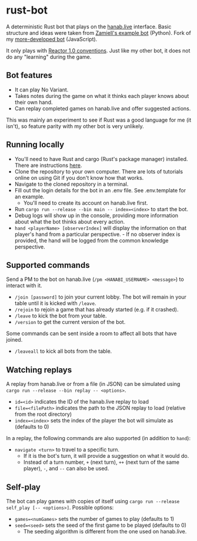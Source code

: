 # rust-bot

A deterministic Rust bot that plays on the [hanab.live](https://hanab.live/) interface. Basic structure and ideas were taken from [Zamiell's example bot](https://github.com/Zamiell/hanabi-live-bot) (Python). Fork of my [more-developed bot](https://github.com/will-hanabi-bot/hanabi-bot) (JavaScript).

It only plays with [Reactor 1.0 conventions](https://hanabi.wiki/en/conventions/reactor). Just like my other bot, it does not do any "learning" during the game.

## Bot features

- It can play No Variant.
- Takes notes during the game on what it thinks each player knows about their own hand.
- Can replay completed games on hanab.live and offer suggested actions.

This was mainly an experiment to see if Rust was a good language for me (it isn't), so feature parity with my other bot is very unlikely.

## Running locally

- You'll need to have Rust and cargo (Rust's package manager) installed. There are instructions [here](https://www.rust-lang.org/tools/install).
- Clone the repository to your own computer. There are lots of tutorials online on using Git if you don't know how that works.
- Navigate to the cloned repository in a terminal.
- Fill out the login details for the bot in an .env file. See .env.template for an example.
  - You'll need to create its account on hanab.live first.
- Run `cargo run --release --bin main -- index=<index>` to start the bot.
- Debug logs will show up in the console, providing more information about what the bot thinks about every action.
- `hand <playerName> [observerIndex]` will display the information on that player's hand from a particular perspective.
        - If no observer index is provided, the hand will be logged from the common knowledge perspective.

## Supported commands

Send a PM to the bot on hanab.live (`/pm <HANABI_USERNAME> <message>`) to interact with it.
- `/join [password]` to join your current lobby. The bot will remain in your table until it is kicked with `/leave`.
- `/rejoin` to rejoin a game that has already started (e.g. if it crashed).
- `/leave` to kick the bot from your table.
- `/version` to get the current version of the bot.

Some commands can be sent inside a room to affect all bots that have joined.
- `/leaveall` to kick all bots from the table.

## Watching replays

A replay from hanab.live or from a file (in JSON) can be simulated using `cargo run --release --bin replay -- <options>`.
- `id=<id>` indicates the ID of the hanab.live replay to load
- `file=<filePath>` indicates the path to the JSON replay to load (relative from the root directory)
- `index=<index>` sets the index of the player the bot will simulate as (defaults to 0)

In a replay, the following commands are also supported (in addition to `hand`):
- `navigate <turn>` to travel to a specific turn.
    - If it is the bot's turn, it will provide a suggestion on what it would do.
    - Instead of a turn number, `+` (next turn), `++` (next turn of the same player), `-`, and `--` can also be used.

## Self-play
The bot can play games with copies of itself using `cargo run --release self_play [-- <options>]`. Possible options:
- `games=<numGames>` sets the number of games to play (defaults to 1)
- `seed=<seed>` sets the seed of the first game to be played (defaults to 0)
    - The seeding algorithm is different from the one used on hanab.live.
